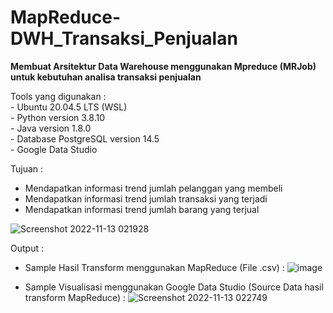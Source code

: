 # MapReduce-DWH_Transaksi_Penjualan
<b>Membuat Arsitektur Data Warehouse menggunakan Mpreduce (MRJob) untuk kebutuhan analisa transaksi penjualan</b>
<p>
Tools yang digunakan : </br>
- Ubuntu 20.04.5 LTS (WSL) </br>
- Python version 3.8.10</br>
- Java version 1.8.0</br>
- Database PostgreSQL version 14.5</br>
- Google Data Studio</br>

Tujuan :
- Mendapatkan informasi trend jumlah pelanggan yang membeli
- Mendapatkan informasi trend jumlah transaksi yang terjadi
- Mendapatkan informasi trend jumlah barang yang terjual

![Screenshot 2022-11-13 021928](https://user-images.githubusercontent.com/22631554/201491067-c50cff94-1f29-4f64-84ca-c87330355680.png)

Output :
- Sample Hasil Transform menggunakan MapReduce (File .csv) :
![image](https://user-images.githubusercontent.com/22631554/201491131-9d67af68-28e7-4326-9a2c-ca76d569d850.png)

- Sample Visualisasi menggunakan Google Data Studio (Source Data hasil transform MapReduce) :
![Screenshot 2022-11-13 022749](https://user-images.githubusercontent.com/22631554/201491306-9f69efc5-ea42-456b-8205-95f9a34294f7.png)

